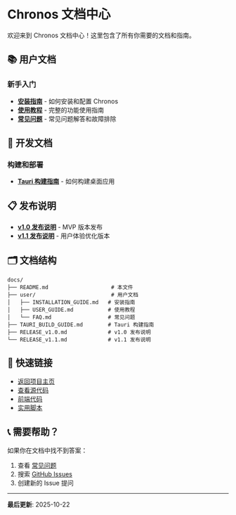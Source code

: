 # Chronos 文档中心

欢迎来到 Chronos 文档中心！这里包含了所有你需要的文档和指南。

## 📚 用户文档

### 新手入门
- **[安装指南](./user/INSTALLATION_GUIDE.md)** - 如何安装和配置 Chronos
- **[使用教程](./user/USER_GUIDE.md)** - 完整的功能使用指南
- **[常见问题](./user/FAQ.md)** - 常见问题解答和故障排除

## 🔧 开发文档

### 构建和部署
- **[Tauri 构建指南](./TAURI_BUILD_GUIDE.md)** - 如何构建桌面应用

## 📋 发布说明

- **[v1.0 发布说明](./RELEASE_v1.0.md)** - MVP 版本发布
- **[v1.1 发布说明](./RELEASE_v1.1.md)** - 用户体验优化版本

## 🗂️ 文档结构

```
docs/
├── README.md                    # 本文件
├── user/                        # 用户文档
│   ├── INSTALLATION_GUIDE.md   # 安装指南
│   ├── USER_GUIDE.md           # 使用教程
│   └── FAQ.md                  # 常见问题
├── TAURI_BUILD_GUIDE.md        # Tauri 构建指南
├── RELEASE_v1.0.md             # v1.0 发布说明
└── RELEASE_v1.1.md             # v1.1 发布说明
```

## 🔗 快速链接

- [返回项目主页](../README.md)
- [查看源代码](../backend)
- [前端代码](../frontend)
- [实用脚本](../scripts)

## 📞 需要帮助？

如果你在文档中找不到答案：

1. 查看 [常见问题](./user/FAQ.md)
2. 搜索 [GitHub Issues](../../issues)
3. 创建新的 Issue 提问

---

**最后更新**: 2025-10-22
